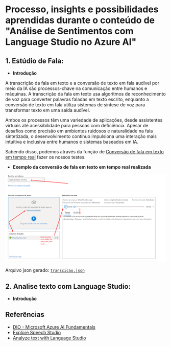# Processo, insights e possibilidades aprendidas durante o conteúdo de **"Análise de Sentimentos com Language Studio no Azure AI"**

## **1. Estúdio de Fala:**

- **Introdução**

A transcrição da fala em texto e a conversão de texto em fala audível por meio da IA são processos-chave na comunicação entre humanos e máquinas. A transcrição da fala em texto usa algoritmos de reconhecimento de voz para converter palavras faladas em texto escrito, enquanto a conversão de texto em fala utiliza sistemas de síntese de voz para transformar texto em uma saída audível.

Ambos os processos têm uma variedade de aplicações, desde assistentes virtuais até acessibilidade para pessoas com deficiência. Apesar de desafios como precisão em ambientes ruidosos e naturalidade na fala sintetizada, o desenvolvimento contínuo impulsiona uma interação mais intuitiva e inclusiva entre humanos e sistemas baseados em IA.

Sabendo disso, podemos através da função de [Conversão de fala em texto em tempo real](https://speech.microsoft.com/portal/3a8202b21299451ca3ac791302c5e372/speechtotexttool) fazer os nossos testes.

- **Exemplo da conversão de fala em texto em tempo real realizada**

![Imagem de Exemplo da conversão de fala em texto em tempo real realizada](https://github.com/JPLabussiereF/Processamento-de-Linguagem-Natural-Lab03/blob/main/Pratica/ExploreSpeechStudio/Outputs/transcricao.png?raw=true)

Arquivo json gerado: [`transcicao.json`](https://github.com/JPLabussiereF/Processamento-de-Linguagem-Natural-Lab03/blob/main/Pratica/ExploreSpeechStudio/Outputs/transcricao.json)

## **2. Analise texto com Language Studio:**

- **Introdução**

## Referências

 - [DIO - Microsoft Azure AI Fundamentals](https://web.dio.me/track/a088cda7-a37f-451a-b392-46fa7e6ddc55)
 - [Explore Speech Studio](https://microsoftlearning.github.io/mslearn-ai-fundamentals/Instructions/Labs/09-speech.html)
 - [Analyze text with Language Studio](https://microsoftlearning.github.io/mslearn-ai-fundamentals/Instructions/Labs/06-text-analysis.html)

